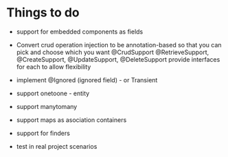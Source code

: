 
# Things to do

* support for embedded components as fields

* Convert crud operation injection to be annotation-based so that you can pick and choose which you want
@CrudSupport
    @RetrieveSupport, @CreateSupport, @UpdateSupport, @DeleteSupport
    provide interfaces for each to allow flexibility

* implement @Ignored (ignored field) - or Transient

* support onetoone - entity
* support manytomany
* support maps as asociation containers

* support for finders

* test in real project scenarios